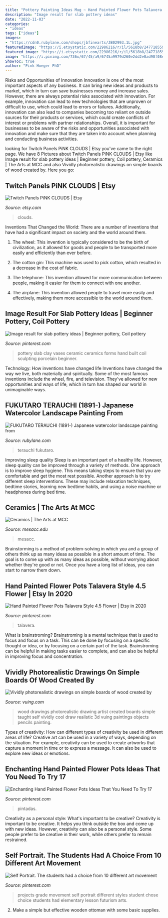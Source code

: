 ```yaml
---
title: "Pottery Painting Ideas Mug ~ Hand Painted Flower Pots Talavera Style 4.5 Flower"
description: "Image result for slab pottery ideas"
date: "2022-11-03"
categories:
- "ideas"
tags: ["ideas"]
images:
- "https://cdn0.rubylane.com/shops/jbfinearts/JB02993.1L.jpg"
featuredImage: "https://i.etsystatic.com/22986216/r/il/5618b8/2477185592/il_fullxfull.2477185592_83hz.jpg"
featured_image: "https://i.etsystatic.com/22986216/r/il/5618b8/2477185592/il_fullxfull.2477185592_83hz.jpg"
image: "https://i.pinimg.com/736x/67/45/a9/6745a9979d260e2dd2e0ad98f08e4d34--lesson-planning-school-projects.jpg"
ShowToc: true
author: "Pink Hoeger PhD"
---
```



Risks and Opportunities of Innovation
Innovation is one of the most important aspects of any business. It can bring new ideas and products to market, which in turn can save businesses money and increase sales. However, there are always potential risks associated with innovation. For example, innovation can lead to new technologies that are unproven or difficult to use, which could lead to errors or failures. Additionally, innovation can also lead to companies becoming too reliant on outside sources for their products or services, which could create conflicts of interest or problems with partner relationships. Overall, it is important for businesses to be aware of the risks and opportunities associated with innovation and make sure that they are taken into account when planning and conducting business activities.

	

		
looking for Twitch Panels PiNK CLOUDS | Etsy you've came to the right page. We have 8 Pictures about Twitch Panels PiNK CLOUDS | Etsy like Image result for slab pottery ideas | Beginner pottery, Coil pottery, Ceramics | The Arts at MCC and also Vividly photorealistic drawings on simple boards of wood created by. Here you go:
		
    
## Twitch Panels PiNK CLOUDS | Etsy

<img loading=lazy src="https://i.etsystatic.com/22986216/r/il/5618b8/2477185592/il_fullxfull.2477185592_83hz.jpg" onerror="this.onerror=null;this.src='https://tse3.mm.bing.net/th?id=OIP.OEjJ0-YpUbBoCkWp5HECmwHaF7&amp;pid=15.1';" alt="Twitch Panels PiNK CLOUDS | Etsy">

_Source: etsy.com_

>clouds. 

	

Inventions That Changed the World: There are a number of inventions that have had a significant impact on society and the world around them.
1. The wheel: This invention is typically considered to be the birth of civilization, as it allowed for goods and people to be transported more easily and efficiently than ever before.
2. The cotton gin: This machine was used to pick cotton, which resulted in a decrease in the cost of fabric.

3. The telephone: This invention allowed for more communication between people, making it easier for them to connect with one another.

4. The airplane: This invention allowed people to travel more easily and effectively, making them more accessible to the world around them.

    
## Image Result For Slab Pottery Ideas | Beginner Pottery, Coil Pottery

<img loading=lazy src="https://i.pinimg.com/736x/c0/1f/93/c01f93f0d9df29a65c08e8a6bcca0792.jpg" onerror="this.onerror=null;this.src='https://tse1.mm.bing.net/th?id=OIP.BFYXBWZKuFdM1bhv-6J4RwHaLJ&amp;pid=15.1';" alt="Image result for slab pottery ideas | Beginner pottery, Coil pottery">

_Source: pinterest.com_

>pottery slab clay vases ceramic ceramics forms hand built coil sculpting porcelain beginner. 

	

Technology: How inventions have changed life
Inventions have changed the way we live, both materially and spiritually. Some of the most famous inventions include the wheel, fire, and television. They've allowed for new opportunities and ways of life, which in turn has shaped our world in unimaginable ways.

    
## FUKUTARO TERAUCHI (1891-) Japanese Watercolor Landscape Painting From

<img loading=lazy src="https://cdn0.rubylane.com/shops/jbfinearts/JB02993.1L.jpg" onerror="this.onerror=null;this.src='https://tse2.mm.bing.net/th?id=OIP.8AG3RmdTMncwFJowvZhgsAHaKR&amp;pid=15.1';" alt="FUKUTARO TERAUCHI (1891-) Japanese watercolor landscape painting from">

_Source: rubylane.com_

>terauchi fukutaro. 

	

Improving sleep quality
Sleep is an important part of a healthy life. However, sleep quality can be improved through a variety of methods. One approach is to improve sleep hygiene. This means taking steps to ensure that you are comfortable and get the most rest possible. Another approach is to try different sleep interventions. These may include relaxation techniques, bedtime stories, learning new bedtime habits, and using a noise machine or headphones during bed time.

    
## Ceramics | The Arts At MCC

<img loading=lazy src="https://www.mesacc.edu/arts/sites/arts/files/styles/artwork-large-normal/public/gallery/sas-2020/artwork/nature2.jpg?itok=HBxACtZj" onerror="this.onerror=null;this.src='https://tse2.mm.bing.net/th?id=OIP.6EcWH2qV1Ljng8pIiIK5WAHaLD&amp;pid=15.1';" alt="Ceramics | The Arts at MCC">

_Source: mesacc.edu_

>mesacc. 

	

Brainstorming is a method of problem-solving in which you and a group of others think up as many ideas as possible in a short amount of time. The goal is to come up with as many ideas as possible, without worrying about whether they're good or not. Once you have a long list of ideas, you can start to narrow them down.

    
## Hand Painted Flower Pots Talavera Style 4.5 Flower | Etsy In 2020

<img loading=lazy src="https://i.pinimg.com/736x/c5/6a/80/c56a80fdbfdbd1070b488bb02d0b0d83.jpg" onerror="this.onerror=null;this.src='https://tse1.mm.bing.net/th?id=OIP.umZZ6FsjqJDpfDkqzYJvSAHaHa&amp;pid=15.1';" alt="Hand Painted Flower Pots Talavera Style 4.5 Flower | Etsy in 2020">

_Source: pinterest.com_

>talavera. 

	

What is brainstroming? Brainstroming is a mental technique that is used to focus and focus on a task. This can be done by focusing on a specific thought or idea, or by focusing on a certain part of the task. Brainstroming can be helpful in making tasks easier to complete, and can also be helpful in improving focus and concentration.

    
## Vividly Photorealistic Drawings On Simple Boards Of Wood Created By

<img loading=lazy src="http://vuing.com/wp-content/uploads/2015/10/amazing-cool-photorealistic-drawing-wood-board-3.jpg" onerror="this.onerror=null;this.src='https://tse4.mm.bing.net/th?id=OIP.L2iMwyJLshmOLwYEDPU3IwHaFy&amp;pid=15.1';" alt="Vividly photorealistic drawings on simple boards of wood created by">

_Source: vuing.com_

>wood drawings photorealistic drawing artist created boards simple taught self vividly cool draw realistic 3d vuing paintings objects pencils painting. 

	

Types of creativity: How can different types of creativity be used in different areas of life?
Creative art can be used in a variety of ways, depending on the situation. For example, creativity can be used to create artworks that capture a moment in time or to express a message. It can also be used to explore new ideas or emotions.

    
## Enchanting Hand Painted Flower Pots Ideas That You Need To Try 17

<img loading=lazy src="https://i.pinimg.com/736x/cf/6a/34/cf6a3454501da2e44dd089e1fe11c9e6.jpg" onerror="this.onerror=null;this.src='https://tse3.mm.bing.net/th?id=OIP.iJecPWwQzGDg0pu66ja5wQHaJ4&amp;pid=15.1';" alt="Enchanting Hand Painted Flower Pots Ideas That You Need To Try 17">

_Source: pinterest.com_

>pintadas. 

	

Creativity as a personal style: What's important to be creative?
Creativity is important to be creative. It helps you think outside the box and come up with new ideas. However, creativity can also be a personal style. Some people prefer to be creative in their work, while others prefer to remain restrained.

    
## Self Portrait. The Students Had A Choice From 10 Different Art Movement

<img loading=lazy src="https://i.pinimg.com/736x/67/45/a9/6745a9979d260e2dd2e0ad98f08e4d34--lesson-planning-school-projects.jpg" onerror="this.onerror=null;this.src='https://tse4.mm.bing.net/th?id=OIP.9gvK5oIpgMcEW0hlxGx2AAHaJ6&amp;pid=15.1';" alt="Self Portrait. The students had a choice from 10 different art movement">

_Source: pinterest.com_

>projects grade movement self portrait different styles student chose choice students had elementary lesson futurism arts. 

	

2. Make a simple but effective wooden ottoman with some basic supplies.


